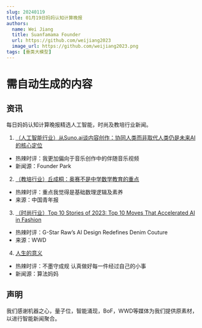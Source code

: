 ```yaml
---
slug: 20240119
title: 01月19日妈妈认知计算晚报
authors:
  name: Wei Jiang
  title: Suanfamama Founder
  url: https://github.com/weijiang2023
  image_url: https://github.com/weijiang2023.png
tags: [垂类大模型]
---
```


# 需自动生成的内容
## 资讯
每日妈妈认知计算晚报精选人工智能，时尚及教培行业新闻。

1. [（人工智能行业）从Suno.ai谈内容创作：协同人类而非取代人类仍是未来AI的核心定位](https://mp.weixin.qq.com/s/5kyPDiWo-z8VIlmFa2IBSw)
* 热辣时评：我更加偏向于音乐创作中的伴随音乐视频
* 新闻源：Founder Park

2. [（教培行业）丘成桐：奥赛不是中学数学教育的重点](https://new.qq.com/rain/a/20240120A07L2P00)
* 热辣时评：重点我觉得是基础数理逻辑及素养
* 来源：中国青年报

3. [（时尚行业）Top 10 Stories of 2023: Top 10 Moves That Accelerated AI in Fashion](https://wwd.com/business-news/technology/top-10-ai-fashion-2023-artificial-intelligence-1236085150/)
* 热辣时评：G-Star Raw’s AI Design Redefines Denim Couture
* 来源：WWD

4. [人生的意义](https://docs.qq.com/doc/DTVBHbmpnUmZDU2lx?u=68134871ca2645f5bdc9c57df1256913)
* 热辣时评：不墨守成规 认真做好每一件经过自己的小事
* 新闻源：算法妈妈

## 声明

我们感谢机器之心，量子位，智能涌现，BoF，WWD等媒体为我们提供原素材，以进行智能新闻聚合。